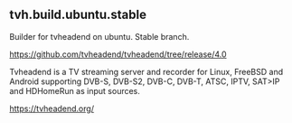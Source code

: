 ## tvh.build.ubuntu.stable

Builder for tvheadend on ubuntu.
Stable branch.

https://github.com/tvheadend/tvheadend/tree/release/4.0

Tvheadend is a TV streaming server and recorder for Linux, FreeBSD and Android supporting DVB-S, DVB-S2, DVB-C, DVB-T, ATSC, IPTV, SAT>IP and HDHomeRun as input sources.

https://tvheadend.org/

